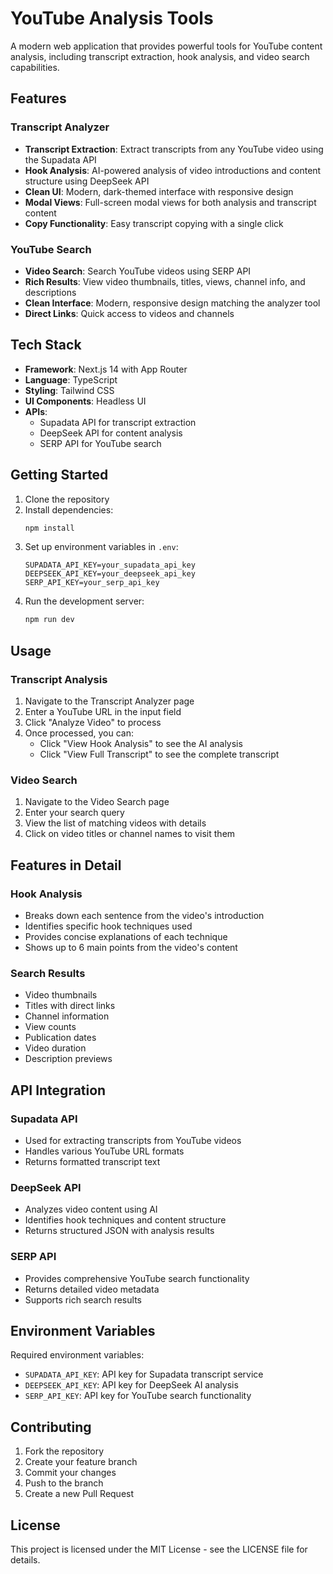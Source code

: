 # YouTube Analysis Tools

A modern web application that provides powerful tools for YouTube content analysis, including transcript extraction, hook analysis, and video search capabilities.

## Features

### Transcript Analyzer
- **Transcript Extraction**: Extract transcripts from any YouTube video using the Supadata API
- **Hook Analysis**: AI-powered analysis of video introductions and content structure using DeepSeek API
- **Clean UI**: Modern, dark-themed interface with responsive design
- **Modal Views**: Full-screen modal views for both analysis and transcript content
- **Copy Functionality**: Easy transcript copying with a single click

### YouTube Search
- **Video Search**: Search YouTube videos using SERP API
- **Rich Results**: View video thumbnails, titles, views, channel info, and descriptions
- **Clean Interface**: Modern, responsive design matching the analyzer tool
- **Direct Links**: Quick access to videos and channels

## Tech Stack

- **Framework**: Next.js 14 with App Router
- **Language**: TypeScript
- **Styling**: Tailwind CSS
- **UI Components**: Headless UI
- **APIs**:
  - Supadata API for transcript extraction
  - DeepSeek API for content analysis
  - SERP API for YouTube search

## Getting Started

1. Clone the repository
2. Install dependencies:
   ```bash
   npm install
   ```
3. Set up environment variables in `.env`:
   ```
   SUPADATA_API_KEY=your_supadata_api_key
   DEEPSEEK_API_KEY=your_deepseek_api_key
   SERP_API_KEY=your_serp_api_key
   ```
4. Run the development server:
   ```bash
   npm run dev
   ```

## Usage

### Transcript Analysis
1. Navigate to the Transcript Analyzer page
2. Enter a YouTube URL in the input field
3. Click "Analyze Video" to process
4. Once processed, you can:
   - Click "View Hook Analysis" to see the AI analysis
   - Click "View Full Transcript" to see the complete transcript

### Video Search
1. Navigate to the Video Search page
2. Enter your search query
3. View the list of matching videos with details
4. Click on video titles or channel names to visit them

## Features in Detail

### Hook Analysis
- Breaks down each sentence from the video's introduction
- Identifies specific hook techniques used
- Provides concise explanations of each technique
- Shows up to 6 main points from the video's content

### Search Results
- Video thumbnails
- Titles with direct links
- Channel information
- View counts
- Publication dates
- Video duration
- Description previews

## API Integration

### Supadata API
- Used for extracting transcripts from YouTube videos
- Handles various YouTube URL formats
- Returns formatted transcript text

### DeepSeek API
- Analyzes video content using AI
- Identifies hook techniques and content structure
- Returns structured JSON with analysis results

### SERP API
- Provides comprehensive YouTube search functionality
- Returns detailed video metadata
- Supports rich search results

## Environment Variables

Required environment variables:
- `SUPADATA_API_KEY`: API key for Supadata transcript service
- `DEEPSEEK_API_KEY`: API key for DeepSeek AI analysis
- `SERP_API_KEY`: API key for YouTube search functionality

## Contributing

1. Fork the repository
2. Create your feature branch
3. Commit your changes
4. Push to the branch
5. Create a new Pull Request

## License

This project is licensed under the MIT License - see the LICENSE file for details.